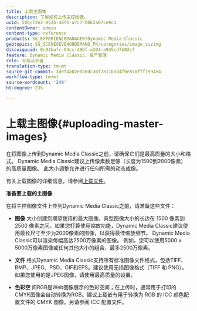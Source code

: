 ```yaml
---
title: 上载主图像
description: 了解如何上传主控图像。
uuid: 50bcf2e2-852b-48f1-a7c7-5063a87ce9c1
contentOwner: admin
content-type: reference
products: SG_EXPERIENCEMANAGER/Dynamic-Media-Classic
geptopics: SG_SCENESEVENONDEMAND_PK/categories/image_sizing
discoiquuid: 8c94bafc-94cc-496f-a394-a945cd7b02cf
feature: Dynamic Media Classic，资产管理
role: 业务从业者
translation-type: tm+mt
source-git-commit: 3def4a02eda8dc36f2811b3d4f0e870fff1994e4
workflow-type: tm+mt
source-wordcount: '249'
ht-degree: 23%

---
```



# 上载主图像{#uploading-master-images}

在将图像上传到Dynamic Media Classic之前，请确保它们是最高质量的大小和格式。 Dynamic Media Classic建议上传像素数足够（长度为1500到2000像素）的高质量图像。 此大小调整允许进行任何所需的动态成像。

有关上载图像的详细信息，请参阅[上载文件](uploading-files.md#uploading_files)。

**准备要上载的主图像**

在将主控图像文件上传到Dynamic Media Classic之前，请准备这些文件：

* **图像**
大小创建您期望使用的最大图像。典型图像大小的长边在 1500 像素到 2500 像素之间。如果您打算使用缩放功能，Dynamic Media Classic建议使用最长尺寸至少为2000像素的图像，以获得最佳缩放细节。 Dynamic Media Classic可以渲染每幅高达2500万像素的图像。 例如，您可以使用5000 x 5000万像素图像或任何其他大小的组合，最多2500万像素。

* **文件**
格式Dynamic Media Classic支持所有标准图像文件格式，包括TIFF、BMP、JPEG、PSD、GIF和EPS。建议使用无损图像格式（TIFF 和 PNG）。如果您使用的是JPEG图像，请使用最高质量的设置。

* **色彩空**
间RGB是Web图像展示的色彩空间；在上传时，通常用于打印的CMYK图像会自动转换为RGB。建议上载嵌有用于转换为 RGB 的 ICC 颜色配置文件的 CMYK 图像。另请参阅 ICC 配置文件。

